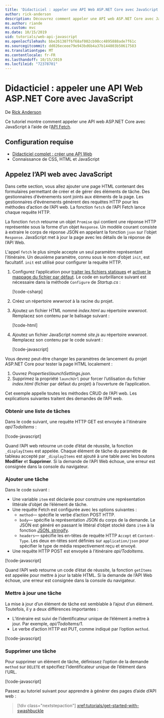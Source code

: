 ```yaml
---
title: 'Didacticiel : appeler une API Web ASP.NET Core avec JavaScript'
author: rick-anderson
description: Découvrez comment appeler une API web ASP.NET Core avec JavaScript.
ms.author: riande
ms.custom: mvc
ms.date: 10/15/2019
uid: tutorials/web-api-javascript
ms.openlocfilehash: bbe261307f6f68af002cb98cc4895888ade7f61c
ms.sourcegitcommit: dd026eceee79e943bd6b4a37b144803b50617583
ms.translationtype: MT
ms.contentlocale: fr-FR
ms.lasthandoff: 10/15/2019
ms.locfileid: "72378701"
---
```

# <a name="tutorial-call-an-aspnet-core-web-api-with-javascript"></a>Didacticiel : appeler une API Web ASP.NET Core avec JavaScript

De [Rick Anderson](https://twitter.com/RickAndMSFT)

Ce tutoriel montre comment appeler une API web ASP.NET Core avec JavaScript à l’aide de l’[API Fetch](https://developer.mozilla.org/docs/Web/API/Fetch_API).

## <a name="prerequisites"></a>Configuration requise

* [Didacticiel complet : créer une API Web](xref:tutorials/first-web-api)
* Connaissance de CSS, HTML et JavaScript

## <a name="call-the-web-api-with-javascript"></a>Appelez l’API web avec JavaScript

Dans cette section, vous allez ajouter une page HTML contenant des formulaires permettant de créer et de gérer des éléments de tâche. Des gestionnaires d’événements sont joints aux éléments de la page. Les gestionnaires d’événements génèrent des requêtes HTTP pour les méthodes d’action de l’API web. La fonction `fetch` de l’API Fetch lance chaque requête HTTP.

La fonction `fetch` retourne un objet `Promise` qui contient une réponse HTTP représentée sous la forme d’un objet `Response`. Un modèle courant consiste à extraire le corps de réponse JSON en appelant la fonction `json` sur l'objet `Response`. JavaScript met à jour la page avec les détails de la réponse de l’API Web.

L'appel `fetch` le plus simple accepte un seul paramètre représentant l’itinéraire. Un deuxième paramètre, connu sous le nom d’objet `init`, est facultatif. `init` est utilisé pour configurer la requête HTTP.

1. Configurez l’application pour [traiter les fichiers statiques](/dotnet/api/microsoft.aspnetcore.builder.staticfileextensions.usestaticfiles#Microsoft_AspNetCore_Builder_StaticFileExtensions_UseStaticFiles_Microsoft_AspNetCore_Builder_IApplicationBuilder_) et [activer le mappage du fichier par défaut](/dotnet/api/microsoft.aspnetcore.builder.defaultfilesextensions.usedefaultfiles#Microsoft_AspNetCore_Builder_DefaultFilesExtensions_UseDefaultFiles_Microsoft_AspNetCore_Builder_IApplicationBuilder_). Le code en surbrillance suivant est nécessaire dans la méthode `Configure` de *Startup.cs* :

    [!code-csharp[](first-web-api/samples/3.0/TodoApi/StartupJavaScript.cs?highlight=8-9&name=snippet_configure)]

1. Créez un répertoire *wwwroot* à la racine du projet.

1. Ajoutez un fichier HTML nommé *index.html* au répertoire *wwwroot*. Remplacez son contenu par le balisage suivant :

    [!code-html[](first-web-api/samples/3.0/TodoApi/wwwroot/index.html)]

1. Ajoutez un fichier JavaScript nommé *site.js* au répertoire *wwwroot*. Remplacez son contenu par le code suivant :

    [!code-javascript[](first-web-api/samples/3.0/TodoApi/wwwroot/js/site.js?name=snippet_SiteJs)]

Vous devrez peut-être changer les paramètres de lancement du projet ASP.NET Core pour tester la page HTML localement :

1. Ouvrez *Properties\launchSettings.json*.
1. Supprimez la propriété `launchUrl` pour forcer l’utilisation du fichier *index.html* (fichier par défaut du projet) à l’ouverture de l’application.

Cet exemple appelle toutes les méthodes CRUD de l’API web. Les explications suivantes traitent des demandes de l’API web.

### <a name="get-a-list-of-to-do-items"></a>Obtenir une liste de tâches

Dans le code suivant, une requête HTTP GET est envoyée à l'itinéraire *api/TodoItems* :

[!code-javascript[](first-web-api/samples/3.0/TodoApi/wwwroot/js/site.js?name=snippet_GetItems)]

Quand l’API web retourne un code d’état de réussite, la fonction `_displayItems` est appelée. Chaque élément de tâche du paramètre de tableau accepté par `_displayItems` est ajouté à une table avec les boutons **Modifier** et **Supprimer**. Si la demande de l’API Web échoue, une erreur est consignée dans la console du navigateur.

### <a name="add-a-to-do-item"></a>Ajouter une tâche

Dans le code suivant :

* Une variable `item` est déclarée pour construire une représentation littérale d’objet de l’élément de tâche.
* Une requête Fetch est configurée avec les options suivantes :
  * `method`&mdash; spécifie le verbe d’action POST HTTP.
  * `body`&mdash; spécifie la représentation JSON du corps de la demande. Le JSON est généré en passant le littéral d’objet stocké dans `item` à la fonction [JSON. stringify](https://developer.mozilla.org/docs/Web/JavaScript/Reference/Global_Objects/JSON/stringify).
  * `headers`&mdash; spécifie les en-têtes de requête HTTP `Accept` et `Content-Type`. Les deux en-têtes sont définies sur `application/json` pour spécifier le type de média respectivement reçu et envoyé.
* Une requête HTTP POST est envoyée à l’itinéraire *api/TodoItems*.

[!code-javascript[](first-web-api/samples/3.0/TodoApi/wwwroot/js/site.js?name=snippet_AddItem)]

Quand l’API web retourne un code d’état de réussite, la fonction `getItems` est appelée pour mettre à jour la table HTML. Si la demande de l’API Web échoue, une erreur est consignée dans la console du navigateur.

### <a name="update-a-to-do-item"></a>Mettre à jour une tâche

La mise à jour d’un élément de tâche est semblable à l’ajout d’un élément. Toutefois, il y a deux différences importantes :

* L’itinéraire est suivi de l’identificateur unique de l’élément à mettre à jour. Par exemple, *api/TodoItems/1*.
* Le verbe d’action HTTP est PUT, comme indiqué par l’option `method`.

[!code-javascript[](first-web-api/samples/3.0/TodoApi/wwwroot/js/site.js?name=snippet_UpdateItem)]

### <a name="delete-a-to-do-item"></a>Supprimer une tâche

Pour supprimer un élément de tâche, définissez l’option de la demande `method` sur `DELETE` et spécifiez l’identificateur unique de l’élément dans l’URL.

[!code-javascript[](first-web-api/samples/3.0/TodoApi/wwwroot/js/site.js?name=snippet_DeleteItem)]

Passez au tutoriel suivant pour apprendre à générer des pages d’aide d’API web :

> [!div class="nextstepaction"]
> <xref:tutorials/get-started-with-swashbuckle>
